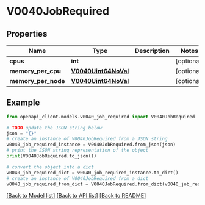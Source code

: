 # V0040JobRequired


## Properties

Name | Type | Description | Notes
------------ | ------------- | ------------- | -------------
**cpus** | **int** |  | [optional] 
**memory_per_cpu** | [**V0040Uint64NoVal**](V0040Uint64NoVal.md) |  | [optional] 
**memory_per_node** | [**V0040Uint64NoVal**](V0040Uint64NoVal.md) |  | [optional] 

## Example

```python
from openapi_client.models.v0040_job_required import V0040JobRequired

# TODO update the JSON string below
json = "{}"
# create an instance of V0040JobRequired from a JSON string
v0040_job_required_instance = V0040JobRequired.from_json(json)
# print the JSON string representation of the object
print(V0040JobRequired.to_json())

# convert the object into a dict
v0040_job_required_dict = v0040_job_required_instance.to_dict()
# create an instance of V0040JobRequired from a dict
v0040_job_required_from_dict = V0040JobRequired.from_dict(v0040_job_required_dict)
```
[[Back to Model list]](../README.md#documentation-for-models) [[Back to API list]](../README.md#documentation-for-api-endpoints) [[Back to README]](../README.md)


